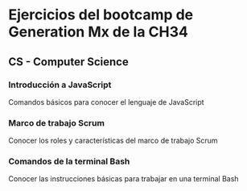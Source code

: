 # Ejercicios del bootcamp de Generation Mx de la CH34

## CS - Computer Science

### Introducción a JavaScript
Comandos básicos para conocer el lenguaje de JavaScript
### Marco de trabajo Scrum
Conocer los roles y características del marco de trabajo Scrum
### Comandos de la terminal Bash
Conocer las instrucciones básicas para trabajar en una terminal Bash

